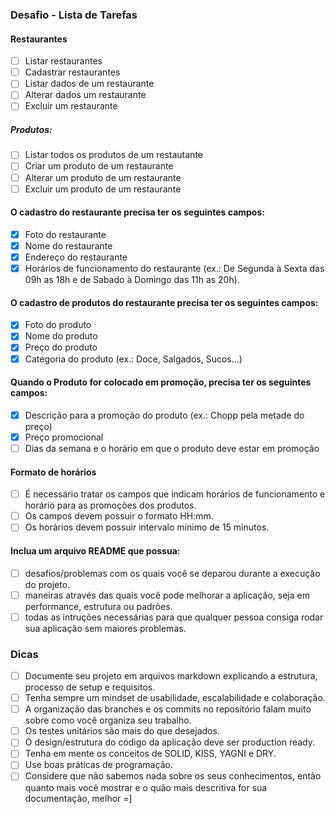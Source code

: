### Desafio - Lista de Tarefas
#### Restaurantes
- [ ] Listar restaurantes
- [ ] Cadastrar restaurantes
- [ ] Listar dados de um restaurante
- [ ] Alterar dados um restaurante
- [ ] Excluir um restaurante
##### Produtos:
- [ ] Listar todos os produtos de um restautante
- [ ] Criar um produto de um restaurante
- [ ] Alterar um produto de um restaurante
- [ ] Excluir um produto de um restaurante

#### O cadastro do restaurante precisa ter os seguintes campos:
- [x] Foto do restaurante
- [x] Nome do restaurante
- [x] Endereço do restaurante
- [x] Horários de funcionamento do restaurante (ex.: De Segunda à Sexta das 09h as 18h e de Sabado à Domingo das 11h as 20h).

#### O cadastro de produtos do restaurante precisa ter os seguintes campos:
- [x] Foto do produto
- [x] Nome do produto
- [x] Preço do produto
- [x] Categoria do produto (ex.: Doce, Salgados, Sucos...)

#### Quando o Produto for colocado em promoção, precisa ter os seguintes campos:
- [x] Descrição para a promoção do produto (ex.: Chopp pela metade do preço)
- [x] Preço promocional
- [ ] Dias da semana e o horário em que o produto deve estar em promoção

#### Formato de horários
- [ ] É necessário tratar os campos que indicam horários de funcionamento e horário para as promoções dos produtos.
- [ ] Os campos devem possuir o formato HH:mm.
- [ ] Os horários devem possuir intervalo mínimo de 15 minutos.

#### Inclua um arquivo README que possua:
- [ ] desafios/problemas com os quais você se deparou durante a execução do projeto.
- [ ] maneiras através das quais você pode melhorar a aplicação, seja em performance, estrutura ou padrões.
- [ ] todas as intruções necessárias para que qualquer pessoa consiga rodar sua aplicação sem maiores problemas.

### Dicas
- [ ] Documente seu projeto em arquivos markdown explicando a estrutura, processo de setup e requisitos.
- [ ] Tenha sempre um mindset de usabilidade, escalabilidade e colaboração.
- [ ] A organização das branches e os commits no repositório falam muito sobre como você organiza seu trabalho.
- [ ] Os testes unitários são mais do que desejados.
- [ ] O design/estrutura do código da aplicação deve ser production ready.
- [ ] Tenha em mente os conceitos de SOLID, KISS, YAGNI e DRY.
- [ ] Use boas práticas de programação.
- [ ] Considere que não sabemos nada sobre os seus conhecimentos, então quanto mais você mostrar e o quão mais descritiva for sua documentação, melhor =]
